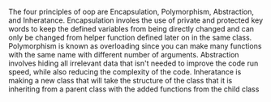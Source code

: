 The four principles of oop are Encapsulation, 
Polymorphism, Abstraction, and Inheratance.
Encapsulation involes the use of private and protected key words to keep the defined variables from being directly changed and can only be changed from helper function defined later on in the same class.
Polymorphism is known as overloading since you can make many functions with the same name with different number of arguments.
Abstraction involves hiding all irrelevant data that isn't needed to improve the code run speed, while also reducing the complexity of the code.
Inheratance is making a new class that will take the structure of the class that it is inheriting from a parent class with the added functions from the child class
